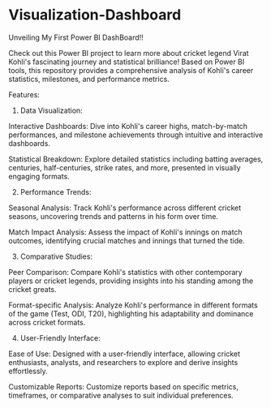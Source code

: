 # Visualization-Dashboard
Unveiling My First Power BI DashBoard!!

Check out this Power BI project to learn more about cricket legend Virat Kohli's fascinating journey and statistical brilliance! Based on Power BI tools, this repository provides a comprehensive analysis of Kohli's career statistics, milestones, and performance metrics.

Features:

1. Data Visualization:

Interactive Dashboards: Dive into Kohli's career highs, match-by-match performances, and milestone achievements through intuitive and interactive dashboards.

Statistical Breakdown: Explore detailed statistics including batting averages, centuries, half-centuries, strike rates, and more, presented in visually engaging formats.

2. Performance Trends:

Seasonal Analysis: Track Kohli's performance across different cricket seasons, uncovering trends and patterns in his form over time.

Match Impact Analysis: Assess the impact of Kohli's innings on match outcomes, identifying crucial matches and innings that turned the tide.

3. Comparative Studies:

Peer Comparison: Compare Kohli's statistics with other contemporary players or cricket legends, providing insights into his standing among the cricket greats.

Format-specific Analysis: Analyze Kohli's performance in different formats of the game (Test, ODI, T20), highlighting his adaptability and dominance across cricket formats.

4. User-Friendly Interface:

Ease of Use: Designed with a user-friendly interface, allowing cricket enthusiasts, analysts, and researchers to explore and derive insights effortlessly.

Customizable Reports: Customize reports based on specific metrics, timeframes, or comparative analyses to suit individual preferences.
